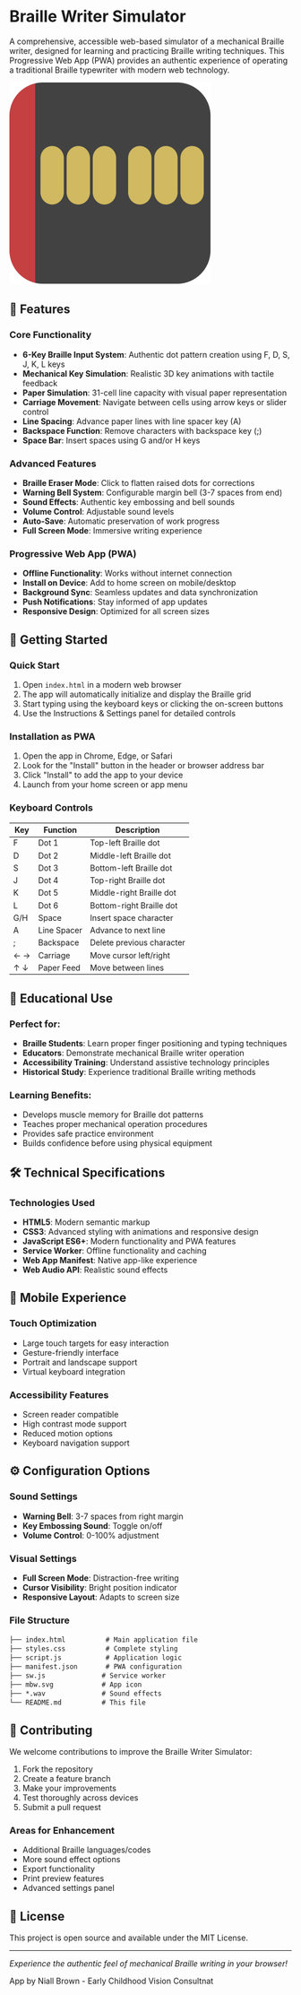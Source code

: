 # Braille Writer Simulator

A comprehensive, accessible web-based simulator of a mechanical Braille writer, designed for learning and practicing Braille writing techniques. This Progressive Web App (PWA) provides an authentic experience of operating a traditional Braille typewriter with modern web technology.

![Braille Writer Simulator](mbw.svg)

## 🌟 Features

### Core Functionality
- **6-Key Braille Input System**: Authentic dot pattern creation using F, D, S, J, K, L keys
- **Mechanical Key Simulation**: Realistic 3D key animations with tactile feedback
- **Paper Simulation**: 31-cell line capacity with visual paper representation
- **Carriage Movement**: Navigate between cells using arrow keys or slider control
- **Line Spacing**: Advance paper lines with line spacer key (A)
- **Backspace Function**: Remove characters with backspace key (;)
- **Space Bar**: Insert spaces using G and/or H keys

### Advanced Features
- **Braille Eraser Mode**: Click to flatten raised dots for corrections
- **Warning Bell System**: Configurable margin bell (3-7 spaces from end)
- **Sound Effects**: Authentic key embossing and bell sounds
- **Volume Control**: Adjustable sound levels
- **Auto-Save**: Automatic preservation of work progress
- **Full Screen Mode**: Immersive writing experience

### Progressive Web App (PWA)
- **Offline Functionality**: Works without internet connection
- **Install on Device**: Add to home screen on mobile/desktop
- **Background Sync**: Seamless updates and data synchronization
- **Push Notifications**: Stay informed of app updates
- **Responsive Design**: Optimized for all screen sizes

## 🚀 Getting Started

### Quick Start
1. Open `index.html` in a modern web browser
2. The app will automatically initialize and display the Braille grid
3. Start typing using the keyboard keys or clicking the on-screen buttons
4. Use the Instructions & Settings panel for detailed controls

### Installation as PWA
1. Open the app in Chrome, Edge, or Safari
2. Look for the "Install" button in the header or browser address bar
3. Click "Install" to add the app to your device
4. Launch from your home screen or app menu

### Keyboard Controls

| Key | Function | Description |
|-----|----------|-------------|
| F | Dot 1 | Top-left Braille dot |
| D | Dot 2 | Middle-left Braille dot |
| S | Dot 3 | Bottom-left Braille dot |
| J | Dot 4 | Top-right Braille dot |
| K | Dot 5 | Middle-right Braille dot |
| L | Dot 6 | Bottom-right Braille dot |
| G/H | Space | Insert space character |
| A | Line Spacer | Advance to next line |
| ; | Backspace | Delete previous character |
| ← → | Carriage | Move cursor left/right |
| ↑ ↓ | Paper Feed | Move between lines |

## 🎯 Educational Use

### Perfect for:
- **Braille Students**: Learn proper finger positioning and typing techniques
- **Educators**: Demonstrate mechanical Braille writer operation
- **Accessibility Training**: Understand assistive technology principles
- **Historical Study**: Experience traditional Braille writing methods

### Learning Benefits:
- Develops muscle memory for Braille dot patterns
- Teaches proper mechanical operation procedures
- Provides safe practice environment
- Builds confidence before using physical equipment

## 🛠️ Technical Specifications

### Technologies Used
- **HTML5**: Modern semantic markup
- **CSS3**: Advanced styling with animations and responsive design
- **JavaScript ES6+**: Modern functionality and PWA features
- **Service Worker**: Offline functionality and caching
- **Web App Manifest**: Native app-like experience
- **Web Audio API**: Realistic sound effects

## 📱 Mobile Experience

### Touch Optimization
- Large touch targets for easy interaction
- Gesture-friendly interface
- Portrait and landscape support
- Virtual keyboard integration

### Accessibility Features
- Screen reader compatible
- High contrast mode support
- Reduced motion options
- Keyboard navigation support

## ⚙️ Configuration Options

### Sound Settings
- **Warning Bell**: 3-7 spaces from right margin
- **Key Embossing Sound**: Toggle on/off
- **Volume Control**: 0-100% adjustment

### Visual Settings
- **Full Screen Mode**: Distraction-free writing
- **Cursor Visibility**: Bright position indicator
- **Responsive Layout**: Adapts to screen size

### File Structure
```
├── index.html          # Main application file
├── styles.css          # Complete styling
├── script.js           # Application logic
├── manifest.json       # PWA configuration
├── sw.js              # Service worker
├── mbw.svg            # App icon
├── *.wav              # Sound effects
└── README.md          # This file
```

## 🤝 Contributing

We welcome contributions to improve the Braille Writer Simulator:

1. Fork the repository
2. Create a feature branch
3. Make your improvements
4. Test thoroughly across devices
5. Submit a pull request

### Areas for Enhancement
- Additional Braille languages/codes
- More sound effect options
- Export functionality
- Print preview features
- Advanced settings panel

## 📄 License

This project is open source and available under the MIT License.


---


*Experience the authentic feel of mechanical Braille writing in your browser!*

App by Niall Brown - Early Childhood Vision Consultnat
